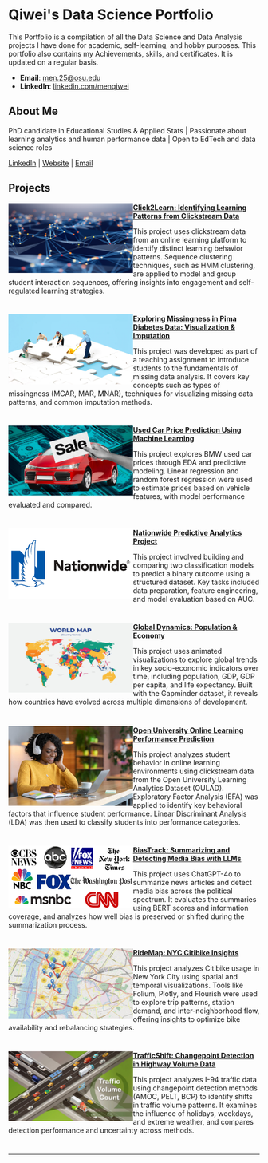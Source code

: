 # Qiwei's Data Science Portfolio

This Portfolio is a compilation of all the Data Science and Data Analysis projects I have done for academic, self-learning, and hobby purposes. This portfolio also contains my Achievements, skills, and certificates. It is updated on a regular basis.

- **Email**: [men.25@osu.edu]([men.25@osu.edu](https://www.linkedin.com/in/qiwei-men-012a341a7/))
- **LinkedIn**: [linkedin.com/menqiwei](https://www.linkedin.com/in/qiwei-men-012a341a7/)

## About Me

PhD candidate in Educational Studies & Applied Stats | Passionate about learning analytics and human performance data | Open to EdTech and data science roles

[LinkedIn](https://www.linkedin.com/in/qiwei-men-012a341a7/) | [Website](https://github.com/menqiwei/Portfolio/tree/main) | [Email](https://www.linkedin.com/in/qiwei-men-012a341a7/)



## Projects

<img align="left" width="250" height = "140" src="https://github.com/menqiwei/Portfolio/blob/main/Images/click_stream.png"> **[Click2Learn: Identifying Learning Patterns from Clickstream Data](https://github.com/menqiwei/Click2Learn-Identifying-Learning-Patterns-from-Clickstream-Data)**

This project uses clickstream data from an online learning platform to identify distinct learning behavior patterns. Sequence clustering techniques, such as HMM clustering, are applied to model and group student interaction sequences, offering insights into engagement and self-regulated learning strategies.

#

<img align="left" width="250" height = "140" src="https://github.com/menqiwei/Portfolio/blob/main/Images/Missing%20Data%20in%20Clinical%20Trials.jpg"> **[Exploring Missingness in Pima Diabetes Data: Visualization & Imputation](https://github.com/menqiwei/Missing-Data-Imputation-Tutorial)**

This project was developed as part of a teaching assignment to introduce students to the fundamentals of missing data analysis. It covers key concepts such as types of missingness (MCAR, MAR, MNAR), techniques for visualizing missing data patterns, and common imputation methods. 

#

<img align="left" width="250" src="https://github.com/menqiwei/Portfolio/blob/main/Images/News-2023-Used-Car-Prices1.jpg"> **[Used Car Price Prediction Using Machine Learning](https://github.com/menqiwei/BMW-Used-Car-Price-Prediction)**

This project explores BMW used car prices through EDA and predictive modeling. Linear regression and random forest regression were used to estimate prices based on vehicle features, with model performance evaluated and compared.

#

<img align="left" width="250" src="https://github.com/menqiwei/Portfolio/blob/main/Images/Nationwide-Mutual-Insurance-Company-logo-2.png"> **[Nationwide Predictive Analytics Project](https://github.com/menqiwei/Nationwide-Modeling-Exercise)**

This project involved building and comparing two classification models to predict a binary outcome using a structured dataset. Key tasks included data preparation, feature engineering, and model evaluation based on AUC.

#

<img align="left" width="250" height = "140" src="https://github.com/menqiwei/Portfolio/blob/main/Images/world_map2.jpg"> **[Global Dynamics: Population & Economy](https://github.com/menqiwei/Gapminder-Visualization)**

This project uses animated visualizations to explore global trends in key socio-economic indicators over time, including population, GDP, GDP per capita, and life expectancy. Built with the Gapminder dataset, it reveals how countries have evolved across multiple dimensions of development.

#

<img align="left" width="250" src="https://github.com/menqiwei/Portfolio/blob/main/Images/online_learning.jpg"> **[Open University Online Learning Performance Prediction](https://github.com/menqiwei/Open-University-Lerrning-Performance-Prediction)**

This project analyzes student behavior in online learning environments using clickstream data from the Open University Learning Analytics Dataset (OULAD). Exploratory Factor Analysis (EFA) was applied to identify key behavioral factors that influence student performance. Linear Discriminant Analysis (LDA) was then used to classify students into performance categories.

#

<img align="left" width="250" src="https://github.com/menqiwei/Portfolio/blob/main/Images/mainstream-media.png"> **[BiasTrack: Summarizing and Detecting Media Bias with LLMs](https://github.com/menqiwei/news-chatbot)**

This project uses ChatGPT-4o to summarize news articles and detect media bias across the political spectrum. It evaluates the summaries using BERT scores and information coverage, and analyzes how well bias is preserved or shifted during the summarization process.

#

<img align="left" width="250" height = "140" src="https://github.com/menqiwei/Portfolio/blob/main/Images/NYC_map.png"> **[RideMap: NYC Citibike Insights](https://github.com/menqiwei/Citibike-Usage-Visualization-in-New-York-City)**

This project analyzes Citibike usage in New York City using spatial and temporal visualizations. Tools like Folium, Plotly, and Flourish were used to explore trip patterns, station demand, and inter-neighborhood flow, offering insights to optimize bike availability and rebalancing strategies.

#

<img align="left" width="250" height = "140" src="https://github.com/menqiwei/Portfolio/blob/main/Images/traffic_volume.jpg"> **[TrafficShift: Changepoint Detection in Highway Volume Data](https://github.com/menqiwei/Changepoint-Detection-on-Traffic-Volume)**

This project analyzes I-94 traffic data using changepoint detection methods (AMOC, PELT, BCP) to identify shifts in traffic volume patterns. It examines the influence of holidays, weekdays, and extreme weather, and compares detection performance and uncertainty across methods.

#

---

